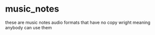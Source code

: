 # music_notes
 these are music notes audio formats that have no copy wright meaning anybody can use them

